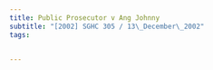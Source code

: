```yaml
---
title: Public Prosecutor v Ang Johnny 
subtitle: "[2002] SGHC 305 / 13\_December\_2002"
tags:


---
```


